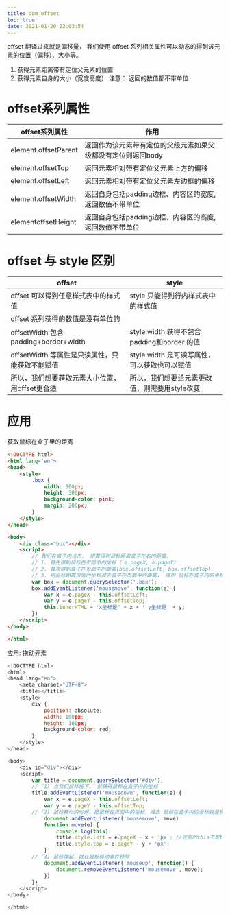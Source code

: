 ```yaml
---
title: dom_offset
toc: true
date: 2021-01-20 22:03:54
---
```

offset 翻译过来就是偏移量， 我们使用 offset 系列相关属性可以动态的得到该元素的位置（偏移）、大小等。
1. 获得元素距离带有定位父元素的位置
2. 获得元素自身的大小（宽度高度）
注意： 返回的数值都不带单位


# offset系列属性
offset系列属性|作用
--|--
element.offsetParent|返回作为该元素带有定位的父级元素如果父级都没有定位则返回body
element.offsetTop|返回元素相对带有定位父元素上方的偏移
element.offsetLeft|返回元素相对带有定位父元素左边框的偏移
element.offsetWidth|返回自身包括padding边框、内容区的宽度, 返回数值不带单位
elementoffsetHeight|返回自身包括padding边框、内容区的高度, 返回数值不带单位

# offset 与 style 区别 
offset|style
--|--
offset 可以得到任意样式表中的样式值|style 只能得到行内样式表中的样式值
offset 系列获得的数值是没有单位的||style.width 获得的是带有单位的字符串
offsetWidth 包含padding+border+width|style.width 获得不包含padding和border 的值
offsetWidth 等属性是只读属性，只能获取不能赋值|style.width 是可读写属性，可以获取也可以赋值
所以，我们想要获取元素大小位置，用offset更合适|所以，我们想要给元素更改值，则需要用style改变



# 应用
获取鼠标在盒子里的距离
```html
<!DOCTYPE html>
<html lang="en">
<head>
    <style>
        .box {
            width: 300px;
            height: 300px;
            background-color: pink;
            margin: 200px;
        }
    </style>
</head>

<body>
    <div class="box"></div>
    <script>
        // 我们在盒子内点击， 想要得到鼠标距离盒子左右的距离。
        // 1. 首先得到鼠标在页面中的坐标（ e.pageX, e.pageY）
        // 2. 其次得到盒子在页面中的距离(box.offsetLeft, box.offsetTop)
        // 3. 用鼠标距离页面的坐标减去盒子在页面中的距离， 得到 鼠标在盒子内的坐标
        var box = document.querySelector('.box');
        box.addEventListener('mousemove', function(e) {
            var x = e.pageX - this.offsetLeft;
            var y = e.pageY - this.offsetTop;
            this.innerHTML = 'x坐标是' + x + ' y坐标是' + y;
        })
    </script>
</body>

</html>
```

应用: 拖动元素


```js
<!DOCTYPE html>
<html>
<head lang="en">
    <meta charset="UTF-8">
    <title></title>
    <style>
        div {
            position: absolute;
            width: 100px;
            height: 100px;
            background-color: red;
        }
    </style>
</head>

<body>
    <div id="div"></div>
    <script>
        var title = document.querySelector('#div');
        // (1) 当我们鼠标按下， 就获得鼠标在盒子内的坐标
        title.addEventListener('mousedown', function(e) {
            var x = e.pageX - this.offsetLeft;
            var y = e.pageY - this.offsetTop;
        // (2) 鼠标移动的时候，把鼠标在页面中的坐标，减去 鼠标在盒子内的坐标就是模态框的left和top值
            document.addEventListener('mousemove', move)
            function move(e) {
                console.log(this)
                title.style.left = e.pageX - x + 'px'; //这里的this不是title
                title.style.top = e.pageY - y + 'px';
            }
        // (3) 鼠标弹起，就让鼠标移动事件移除
            document.addEventListener('mouseup', function() {
                document.removeEventListener('mousemove', move);
            })
        })
    </script>
</body>

</html>
```







